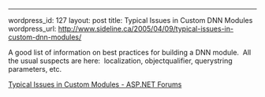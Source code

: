--- 
wordpress_id: 127
layout: post
title: Typical Issues in Custom DNN Modules
wordpress_url: http://www.sideline.ca/2005/04/09/typical-issues-in-custom-dnn-modules/

<p>A good list of information on best practices for building a DNN module.  All the usual suspects are here:  localization, objectqualifier, querystring parameters, etc.</p>
<p><a href="http://forums.asp.net/886922/ShowPost.aspx">Typical Issues in Custom Modules - ASP.NET Forums</a></p>
<p><em></em></p>
